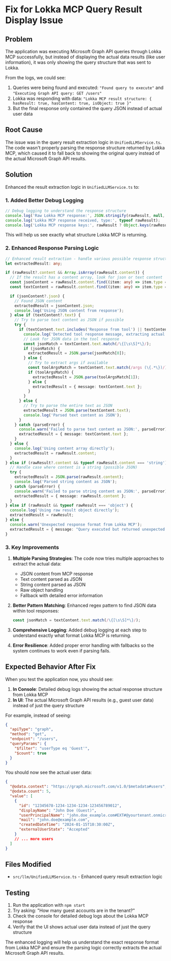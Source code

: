 # Fix for Lokka MCP Query Result Display Issue

## Problem

The application was executing Microsoft Graph API queries through Lokka MCP successfully, but instead of displaying the actual data results (like user information), it was only showing the query structure that was sent to Lokka. 

From the logs, we could see:
1. Queries were being found and executed: `"Found query to execute"` and `"Executing Graph API query: GET /users"`
2. Lokka was responding with data: `"Lokka MCP result structure: { hasResult: true, hasContent: true, isObject: true }"`
3. But the final response only contained the query JSON instead of actual user data

## Root Cause

The issue was in the query result extraction logic in `UnifiedLLMService.ts`. The code wasn't properly parsing the response structure returned by Lokka MCP, which caused it to fall back to showing the original query instead of the actual Microsoft Graph API results.

## Solution

Enhanced the result extraction logic in `UnifiedLLMService.ts` to:

### 1. Added Better Debug Logging

```typescript
// Debug logging to understand the response structure
console.log('Raw Lokka MCP response:', JSON.stringify(rawResult, null, 2));
console.log('Lokka MCP response received, type:', typeof rawResult);
console.log('Lokka MCP response keys:', rawResult ? Object.keys(rawResult) : 'null');
```

This will help us see exactly what structure Lokka MCP is returning.

### 2. Enhanced Response Parsing Logic

```typescript
// Enhanced result extraction - handle various possible response structures
let extractedResult: any;

if (rawResult?.content && Array.isArray(rawResult.content)) {
  // If the result has a content array, look for json or text content
  const jsonContent = rawResult.content.find((item: any) => item.type === 'json');
  const textContent = rawResult.content.find((item: any) => item.type === 'text');

  if (jsonContent?.json) {
    // Found JSON content
    extractedResult = jsonContent.json;
    console.log('Using JSON content from response');
  } else if (textContent?.text) {
    // Try to parse text content as JSON if possible
    try {
      if (textContent.text.includes('Response from tool') || textContent.text.includes('microsoft_graph_query')) {
        console.log('Detected tool response message, extracting actual data...');
        // Look for JSON data in the tool response
        const jsonMatch = textContent.text.match(/\{[\s\S]*\}/);
        if (jsonMatch) {
          extractedResult = JSON.parse(jsonMatch[0]);
        } else {
          // Try to extract args if available
          const toolArgsMatch = textContent.text.match(/args (\{.*\})/);
          if (toolArgsMatch) {
            extractedResult = JSON.parse(toolArgsMatch[1]);
          } else {
            extractedResult = { message: textContent.text };
          }
        }
      } else {
        // Try to parse the entire text as JSON
        extractedResult = JSON.parse(textContent.text);
        console.log('Parsed text content as JSON');
      }
    } catch (parseError) {
      console.warn('Failed to parse text content as JSON:', parseError);
      extractedResult = { message: textContent.text };
    }
  } else {
    console.log('Using content array directly');
    extractedResult = rawResult.content;
  }
} else if (rawResult?.content && typeof rawResult.content === 'string') {
  // Handle case where content is a string (possible JSON)
  try {
    extractedResult = JSON.parse(rawResult.content);
    console.log('Parsed string content as JSON');
  } catch (parseError) {
    console.warn('Failed to parse string content as JSON:', parseError);
    extractedResult = { message: rawResult.content };
  }
} else if (rawResult && typeof rawResult === 'object') {
  console.log('Using raw result object directly');
  extractedResult = rawResult;
} else {
  console.warn('Unexpected response format from Lokka MCP');
  extractedResult = { message: "Query executed but returned unexpected format", rawResponse: rawResult };
}
```

### 3. Key Improvements

1. **Multiple Parsing Strategies**: The code now tries multiple approaches to extract the actual data:
   - JSON content from MCP response
   - Text content parsed as JSON
   - String content parsed as JSON
   - Raw object handling
   - Fallback with detailed error information

2. **Better Pattern Matching**: Enhanced regex pattern to find JSON data within tool responses:
   ```typescript
   const jsonMatch = textContent.text.match(/\{[\s\S]*\}/);
   ```

3. **Comprehensive Logging**: Added debug logging at each step to understand exactly what format Lokka MCP is returning.

4. **Error Resilience**: Added proper error handling with fallbacks so the system continues to work even if parsing fails.

## Expected Behavior After Fix

When you test the application now, you should see:

1. **In Console**: Detailed debug logs showing the actual response structure from Lokka MCP
2. **In UI**: The actual Microsoft Graph API results (e.g., guest user data) instead of just the query structure

For example, instead of seeing:
```json
{
  "apiType": "graph",
  "method": "get",
  "endpoint": "/users",
  "queryParams": {
    "$filter": "userType eq 'Guest'",
    "$count": true
  }
}
```

You should now see the actual user data:
```json
{
  "@odata.context": "https://graph.microsoft.com/v1.0/$metadata#users",
  "@odata.count": 5,
  "value": [
    {
      "id": "12345678-1234-1234-1234-123456789012",
      "displayName": "John Doe (Guest)",
      "userPrincipalName": "john.doe_example.com#EXT#@yourtenant.onmicrosoft.com",
      "mail": "john.doe@example.com",
      "createdDateTime": "2024-01-15T10:30:00Z",
      "externalUserState": "Accepted"
    }
    // ... more users
  ]
}
```

## Files Modified

- `src/llm/UnifiedLLMService.ts` - Enhanced query result extraction logic

## Testing

1. Run the application with `npm start`
2. Try asking: "How many guest accounts are in the tenant?"
3. Check the console for detailed debug logs about the Lokka MCP response
4. Verify that the UI shows actual user data instead of just the query structure

The enhanced logging will help us understand the exact response format from Lokka MCP and ensure the parsing logic correctly extracts the actual Microsoft Graph API results.
